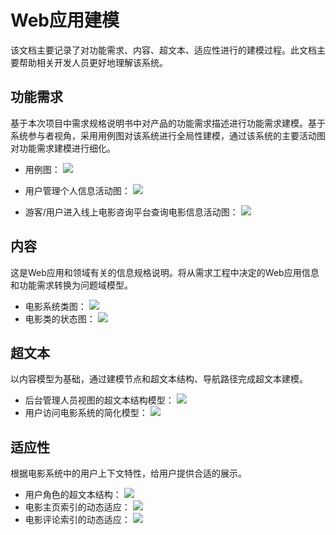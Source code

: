 # Web应用建模
该文档主要记录了对功能需求、内容、超文本、适应性进行的建模过程。此文档主要帮助相关开发人员更好地理解该系统。
## 功能需求
基于本次项目中需求规格说明书中对产品的功能需求描述进行功能需求建模。基于系统参与者视角，采用用例图对该系统进行全局性建模，通过该系统的主要活动图对功能需求建模进行细化。
- 用例图：
![](https://github.com/Baisen1105/WEB-Project/blob/master/images/用例图.png)

- 用户管理个人信息活动图：
![](https://github.com/Baisen1105/WEB-Project/blob/master/images/%E4%B8%AA%E4%BA%BA%E4%BF%A1%E6%81%AF%E7%AE%A1%E7%90%86%E6%B4%BB%E5%8A%A8%E5%9B%BE.png)
- 游客/用户进入线上电影咨询平台查询电影信息活动图：
![](https://github.com/Baisen1105/WEB-Project/blob/master/images/%E6%90%9C%E7%B4%A2%E7%94%B5%E5%BD%B1%E6%B4%BB%E5%8A%A8%E5%9B%BE.png)
## 内容
这是Web应用和领域有关的信息规格说明。将从需求工程中决定的Web应用信息和功能需求转换为问题域模型。
- 电影系统类图：
![](https://github.com/Baisen1105/WEB-Project/blob/master/images/电影系统类图.png)
- 电影类的状态图：
![](https://github.com/Baisen1105/WEB-Project/blob/master/images/%E7%94%B5%E5%BD%B1%E7%B1%BB%E7%8A%B6%E6%80%81%E5%9B%BE.png)
## 超文本
以内容模型为基础，通过建模节点和超文本结构、导航路径完成超文本建模。
- 后台管理人员视图的超文本结构模型：
![](https://github.com/Baisen1105/WEB-Project/blob/master/images/%E8%B6%85%E6%96%87%E6%9C%AC%E7%BB%93%E6%9E%84%E6%A8%A1%E5%9E%8B.png)
- 用户访问电影系统的简化模型：
![](https://github.com/Baisen1105/WEB-Project/blob/master/images/访问模型.png)
## 适应性
根据电影系统中的用户上下文特性，给用户提供合适的展示。
- 用户角色的超文本结构：
![](https://github.com/Baisen1105/WEB-Project/blob/master/images/适应性静态模型.png)
- 电影主页索引的动态适应：
![](https://github.com/Baisen1105/WEB-Project/blob/master/images/电影主页索引动态适应性模型.png)
- 电影评论索引的动态适应：
![](https://github.com/Baisen1105/WEB-Project/blob/master/images/评论索引动态适应性模型.png)

